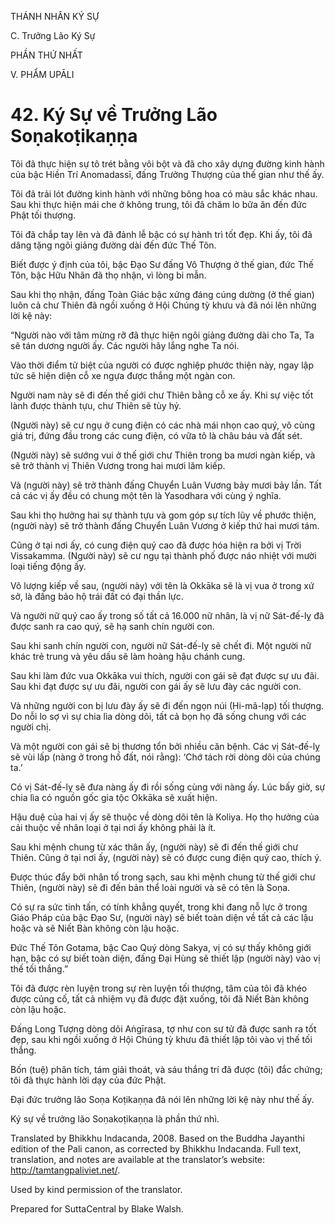 THÁNH NHÂN KÝ SỰ

C. Trưởng Lão Ký Sự

PHẦN THỨ NHẤT

V. PHẨM UPĀLI

# 42\. Ký Sự về Trưởng Lão Soṇakoṭikaṇṇa

Tôi đã thực hiện sự tô trét bằng vôi bột và đã cho xây dựng đường kinh hành của bậc Hiền Trí Anomadassī, đấng Trưởng Thượng của thế gian như thế ấy.

Tôi đã trải lót đường kinh hành với những bông hoa có màu sắc khác nhau. Sau khi thực hiện mái che ở không trung, tôi đã chăm lo bữa ăn đến đức Phật tối thượng.

Tôi đã chắp tay lên và đã đảnh lễ bậc có sự hành trì tốt đẹp. Khi ấy, tôi đã dâng tặng ngôi giảng đường dài đến đức Thế Tôn.

Biết được ý định của tôi, bậc Đạo Sư đấng Vô Thượng ở thế gian, đức Thế Tôn, bậc Hữu Nhãn đã thọ nhận, vì lòng bi mẫn.

Sau khi thọ nhận, đấng Toàn Giác bậc xứng đáng cúng dường (ở thế gian) luôn cả chư Thiên đã ngồi xuống ở Hội Chúng tỳ khưu và đã nói lên những lời kệ này:

“Người nào với tâm mừng rỡ đã thực hiện ngôi giảng đường dài cho Ta, Ta sẽ tán dương người ấy. Các người hãy lắng nghe Ta nói.

Vào thời điểm tử biệt của người có được nghiệp phước thiện này, ngay lập tức sẽ hiện diện cỗ xe ngựa được thắng một ngàn con.

Người nam này sẽ đi đến thế giới chư Thiên bằng cỗ xe ấy. Khi sự việc tốt lành được thành tựu, chư Thiên sẽ tùy hỷ.

(Người này) sẽ cư ngụ ở cung điện có các nhà mái nhọn cao quý, vô cùng giá trị, đứng đầu trong các cung điện, có vữa tô là châu báu và đất sét.

(Người này) sẽ sướng vui ở thế giới chư Thiên trong ba mươi ngàn kiếp, và sẽ trở thành vị Thiên Vương trong hai mươi lăm kiếp.

Và (người này) sẽ trở thành đấng Chuyển Luân Vương bảy mươi bảy lần. Tất cả các vị ấy đều có chung một tên là Yasodhara với cùng ý nghĩa.

Sau khi thọ hưởng hai sự thành tựu và gom góp sự tích lũy về phước thiện, (người này) sẽ trở thành đấng Chuyển Luân Vương ở kiếp thứ hai mươi tám.

Cũng ở tại nơi ấy, có cung điện quý cao đã được hóa hiện ra bởi vị Trời Vissakamma. (Người này) sẽ cư ngụ tại thành phố được náo nhiệt với mười loại tiếng động ấy.

Vô lượng kiếp về sau, (người này) với tên là Okkāka sẽ là vị vua ở trong xứ sở, là đấng bảo hộ trái đất có đại thần lực.

Và người nữ quý cao ấy trong số tất cả 16.000 nữ nhân, là vị nữ Sát-đế-lỵ đã được sanh ra cao quý, sẽ hạ sanh chín người con.

Sau khi sanh chín người con, người nữ Sát-đế-lỵ sẽ chết đi. Một người nữ khác trẻ trung và yêu dấu sẽ làm hoàng hậu chánh cung.

Sau khi làm đức vua Okkāka vui thích, người con gái sẽ đạt được sự ưu đãi. Sau khi đạt được sự ưu đãi, người con gái ấy sẽ lưu đày các người con.

Và những người con bị lưu đày ấy sẽ đi đến ngọn núi (Hi-mã-lạp) tối thượng. Do nỗi lo sợ vì sự chia lìa dòng dõi, tất cả bọn họ đã sống chung với các người chị.

Và một người con gái sẽ bị thương tổn bởi nhiều căn bệnh. Các vị Sát-đế-lỵ sẽ vùi lấp (nàng ở trong hố đất, nói rằng): ‘Chớ tách rời dòng dõi của chúng ta.’

Có vị Sát-đế-lỵ sẽ đưa nàng ấy đi rồi sống cùng với nàng ấy. Lúc bấy giờ, sự chia lìa có nguồn gốc gia tộc Okkāka sẽ xuất hiện.

Hậu duệ của hai vị ấy sẽ thuộc về dòng dõi tên là Koliya. Họ thọ hưởng của cải thuộc về nhân loại ở tại nơi ấy không phải là ít.

Sau khi mệnh chung từ xác thân ấy, (người này) sẽ đi đến thế giới chư Thiên. Cũng ở tại nơi ấy, (người này) sẽ có được cung điện quý cao, thích ý.

Được thúc đẩy bởi nhân tố trong sạch, sau khi mệnh chung từ thế giới chư Thiên, (người này) sẽ đi đến bản thể loài người và sẽ có tên là Soṇa.

Có sự ra sức tinh tấn, có tính khẳng quyết, trong khi đang nỗ lực ở trong Giáo Pháp của bậc Đạo Sư, (người này) sẽ biết toàn diện về tất cả các lậu hoặc và sẽ Niết Bàn không còn lậu hoặc.

Đức Thế Tôn Gotama, bậc Cao Quý dòng Sakya, vị có sự thấy không giới hạn, bậc có sự biết toàn diện, đấng Đại Hùng sẽ thiết lập (người này) vào vị thế tối thắng.”

Tôi đã được rèn luyện trong sự rèn luyện tối thượng, tâm của tôi đã khéo được củng cố, tất cả nhiệm vụ đã được đặt xuống, tôi đã Niết Bàn không còn lậu hoặc.

Đấng Long Tượng dòng dõi Aṅgīrasa, tợ như con sư tử đã được sanh ra tốt đẹp, sau khi ngồi xuống ở Hội Chúng tỳ khưu đã thiết lập tôi vào vị thế tối thắng.

Bốn (tuệ) phân tích, tám giải thoát, và sáu thắng trí đã được (tôi) đắc chứng; tôi đã thực hành lời dạy của đức Phật.

Đại đức trưởng lão Soṇa Koṭikaṇṇa đã nói lên những lời kệ này như thế ấy.

Ký sự về trưởng lão Soṇakoṭikaṇṇa là phần thứ nhì.

Translated by Bhikkhu Indacanda, 2008. Based on the Buddha Jayanthi edition of the Pali canon, as corrected by Bhikkhu Indacanda. Full text, translation, and notes are available at the translator’s website: http://tamtangpaliviet.net/.

Used by kind permission of the translator.

Prepared for SuttaCentral by Blake Walsh.